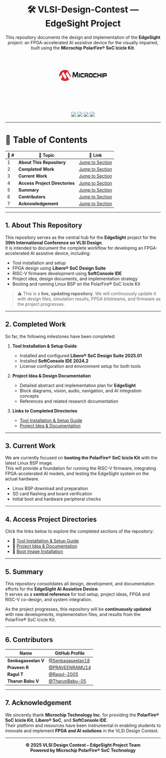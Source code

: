 <div align="center">

  <h1>🛠️ VLSI-Design-Contest — EdgeSight Project</h1>
  
  <p>
    This repository documents the design and implementation of the  
    <b>EdgeSight</b> project: an FPGA-accelerated AI assistive device for the visually impaired,  
    built using the <b>Microchip PolarFire® SoC Icicle Kit</b>.
  </p>

  <a href="https://www.microchip.com/" target="_blank">
    <img src="./Tool Installation & Setup Guide/Images/mic.png" width="200" alt="Microchip Technology logo">
  </a>

  <br><br>
  <img src="https://img.shields.io/badge/Project-EdgeSight-green?style=for-the-badge" />
  <img src="https://img.shields.io/badge/Platform-PolarFire®_SoC-red?style=for-the-badge" />
  <img src="https://img.shields.io/badge/Focus-Vision_&_Navigation-blue?style=for-the-badge" />
  <img src="https://img.shields.io/badge/Status-Updating-orange?style=for-the-badge" />

</div>

---

# 📘 Table of Contents

| 🔢 # | 📂 Topic | 🔗 Link |
|------|----------|---------|
| 1 | **About This Repository** | [Jump to Section](#1-about-this-repository) |
| 2 | **Completed Work** | [Jump to Section](#2-completed-work) |
| 3 | **Current Work** | [Jump to Section](#3-current-work) |
| 4 | **Access Project Directories** | [Jump to Section](#4-access-project-directories) |
| 5 | **Summary** | [Jump to Section](#5-summary) |
| 6 | **Contributors** | [Jump to Section](#6-contributors) |
| 7 | **Acknowledgement** | [Jump to Section](#7-acknowledgement) |

---

## 1. About This Repository

This repository serves as the central hub for the **EdgeSight** project for the **39th International Conference on VLSI Design**.  
It is intended to document the complete workflow for developing an FPGA-accelerated AI assistive device, including:

- Tool installation and setup  
- FPGA design using **Libero® SoC Design Suite**  
- RISC-V firmware development using **SoftConsole IDE**  
- Project idea, design documents, and implementation strategy  
- Booting and running Linux BSP on the PolarFire® SoC Icicle Kit  

> ⚠️ This is a **live, updating repository**. We will continuously update it with design files, simulation results, FPGA bitstreams, and firmware as the project progresses.

---

## 2. Completed Work

So far, the following milestones have been completed:

1. **Tool Installation & Setup Guide**  
   - Installed and configured **Libero® SoC Design Suite 2025.01**  
   - Installed **SoftConsole IDE 2024.2**  
   - License configuration and environment setup for both tools  

2. **Project Idea & Design Documentation**  
   - Detailed abstract and implementation plan for **EdgeSight**  
   - Block diagrams, vision, audio, navigation, and AI integration concepts  
   - References and related research documentation  

3. **Links to Completed Directories**  
   - [Tool Installation & Setup Guide](./Tool%20Installation%20&%20Setup%20Guide)  
   - [Project Idea & Documentation](./Project%20Idea)  

---

## 3. Current Work

We are currently focused on **booting the PolarFire® SoC Icicle Kit** with the latest Linux BSP image.  
This will provide a foundation for running the RISC-V firmware, integrating FPGA-accelerated AI models, and testing the EdgeSight system on the actual hardware.

- Linux BSP download and preparation  
- SD card flashing and board verification  
- Initial boot and hardware peripheral checks  

---

## 4. Access Project Directories

Click the links below to explore the completed sections of the repository:

- 📂 [Tool Installation & Setup Guide](./Tool%20Installation%20&%20Setup%20Guide)  
- 📂 [Project Idea & Documentation](./Project%20Idea)  
- 📂 [Boot Image Installation](./Boot%20Image%20Installation)  

---

## 5. Summary

This repository consolidates all design, development, and documentation efforts for the **EdgeSight AI Assistive Device**.  
It serves as a **central reference** for tool setup, project ideas, FPGA and RISC-V co-design, and system integration.  

As the project progresses, this repository will be **continuously updated** with new developments, implementation files, and results from the PolarFire® SoC Icicle Kit.

---

## 6. Contributors

| Name | GitHub Profile |
|------|----------------|
| **Senbagaseelan V** | [@Senbagaseelan18](https://github.com/Senbagaseelan18) |
| **Praveen R** | [@PRAVEENRAMU14](https://github.com/PRAVEENRAMU14) |
| **Ragul T** | [@Ragul-2005](https://github.com/Ragul-2005) |
| **Tharun Babu V** | [@TharunBabu-05](https://github.com/TharunBabu-05) |

---

## 7. Acknowledgement

We sincerely thank **Microchip Technology Inc.** for providing the **PolarFire® SoC Icicle Kit**, **Libero® SoC**, and **SoftConsole IDE**.  
Their platform and resources have been instrumental in enabling students to innovate and implement **FPGA and AI solutions** in the VLSI Design Contest.

---

<div align="center">

**© 2025 VLSI Design Contest – EdgeSight Project Team**  
**Powered by Microchip PolarFire® SoC Technology**

</div>
